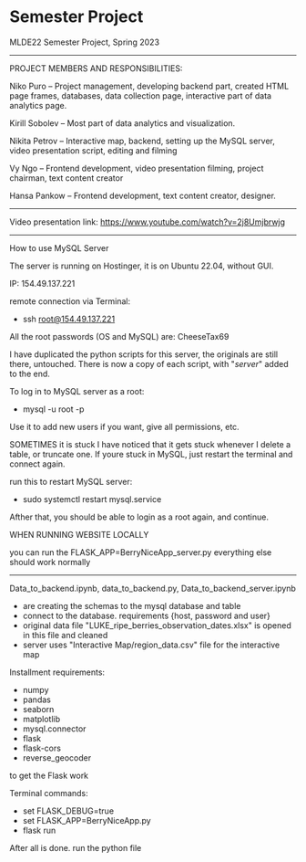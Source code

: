 # Semester Project
 MLDE22 Semester Project, Spring 2023

----------------------------------------------------------------------------

PROJECT MEMBERS AND RESPONSIBILITIES:

Niko Puro – Project management, developing backend part, created HTML page frames, databases, data collection page, interactive part of data analytics page. 

Kirill Sobolev – Most part of data analytics and visualization. 

Nikita Petrov – Interactive map, backend, setting up the MySQL server, video presentation script, editing and filming 

Vy Ngo – Frontend development, video presentation filming, project chairman, text content creator 

Hansa Pankow – Frontend development, text content creator, designer. 

---------------------------------------------------------------------------

Video presentation link:
https://www.youtube.com/watch?v=2j8Umjbrwjg

---------------------------------------------------------------------------

How to use MySQL Server

The server is running on Hostinger, it is on Ubuntu 22.04, without GUI.

IP: 154.49.137.221

remote connection via Terminal:
- ssh root@154.49.137.221

All the root passwords (OS and MySQL) are: CheeseTax69

I have duplicated the python scripts for this server, the originals are still there, untouched. 
There is now a copy of each script, with "_server_" added to the end.

To log in to MySQL server as a root:
- mysql -u root -p

Use it to add new users if you want, give all permissions, etc.

SOMETIMES it is stuck
I have noticed that it gets stuck whenever I delete a table, or truncate one.
If youre stuck in MySQL, just restart the terminal and connect again.

run this to restart MySQL server:
- sudo systemctl restart mysql.service

Afther that, you should be able to login as a root again, and continue.


WHEN RUNNING WEBSITE LOCALLY

you can run the FLASK_APP=BerryNiceApp_server.py
everything else should work normally

---------------------------------------------------------------------------

Data_to_backend.ipynb, data_to_backend.py, Data_to_backend_server.ipynb
 
- are creating the schemas to the mysql database and table
- connect to the database. requirements {host, password and user}
- original data file "LUKE_ripe_berries_observation_dates.xlsx" is opened in this file and cleaned
- server uses "Interactive Map/region_data.csv" file for the interactive map

Installment requirements:

- numpy
- pandas
- seaborn
- matplotlib
- mysql.connector
- flask
- flask-cors
- reverse_geocoder


to get the Flask work

Terminal commands:

- set FLASK_DEBUG=true
- set FLASK_APP=BerryNiceApp.py
- flask run

After all is done. run the python file